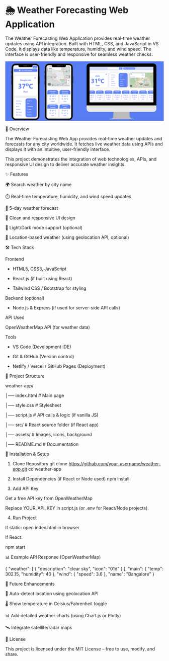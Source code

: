# 🌦️ Weather Forecasting Web Application

The Weather Forecasting Web Application provides real-time weather updates using API integration. Built with HTML, CSS, and JavaScript in VS Code, it displays data like temperature, humidity, and wind speed. The interface is user-friendly and responsive for seamless weather checks.

![image alt](https://github.com/MohammedNawaz07/Weather_Forecasting_Web_Application/blob/623eb8c0fb6e89355015b150c40773a4f2d73ab9/weather-app-image.png)

📌 Overview

The Weather Forecasting Web App provides real-time weather updates and forecasts for any city worldwide. It fetches live weather data using APIs and displays it with an intuitive, user-friendly interface.

This project demonstrates the integration of web technologies, APIs, and responsive UI design to deliver accurate weather insights.


 ✨ Features

🌍 Search weather by city name

⏱️ Real-time temperature, humidity, and wind speed updates

📅 5-day weather forecast

🎨 Clean and responsive UI design

🌙 Light/Dark mode support (optional)

📍 Location-based weather (using geolocation API, optional)


 🛠️ Tech Stack

 Frontend

* HTML5, CSS3, JavaScript

* React.js (if built using React)

* Tailwind CSS / Bootstrap for styling

 Backend (optional)

* Node.js & Express (if used for server-side API calls)

 API Used

OpenWeatherMap API
 (for weather data)

 Tools

* VS Code (Development IDE)

* Git & GitHub (Version control)

* Netlify / Vercel / GitHub Pages (Deployment)


 📂 Project Structure

weather-app/

│── index.html             # Main page

│── style.css              # Stylesheet

│── script.js              # API calls & logic (if vanilla JS)

│── src/                   # React source folder (if React app)

│── assets/                # Images, icons, background

│── README.md              # Documentation



 🚀 Installation & Setup

1. Clone Repository
git clone https://github.com/your-username/weather-app.git
cd weather-app

2. Install Dependencies (if React or Node used)
npm install

3. Add API Key

Get a free API key from OpenWeatherMap

Replace YOUR_API_KEY in script.js (or .env for React/Node projects).

4. Run Project

If static: open index.html in browser

If React:

npm start


 📊 Example API Response (OpenWeatherMap)

{
  "weather": [
    { "description": "clear sky", "icon": "01d" }
  ],
  "main": {
    "temp": 302.15,
    "humidity": 40
  },
  "wind": {
    "speed": 3.6
  },
  "name": "Bangalore"
}



 📌 Future Enhancements

📍 Auto-detect location using geolocation API

🌡️ Show temperature in Celsius/Fahrenheit toggle

📊 Add detailed weather charts (using Chart.js or Plotly)

🛰️ Integrate satellite/radar maps



 📜 License

This project is licensed under the MIT License – free to use, modify, and share.









